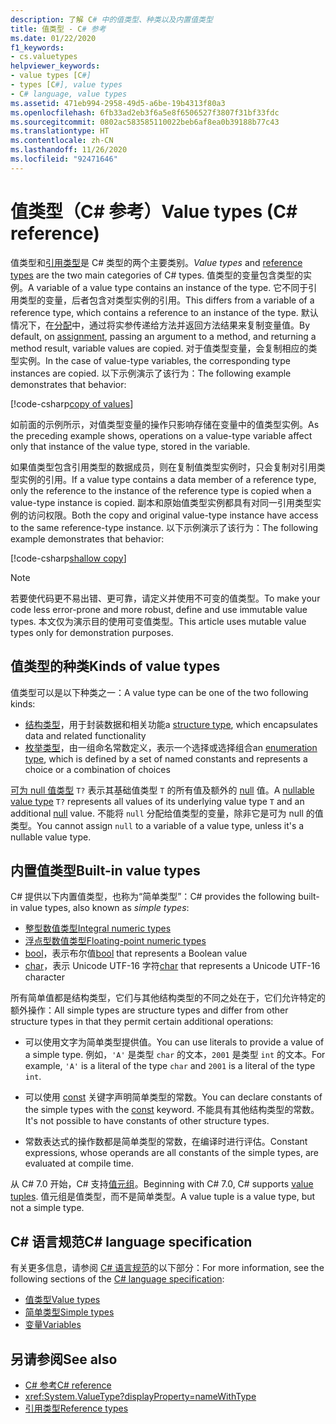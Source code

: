 ```yaml
---
description: 了解 C# 中的值类型、种类以及内置值类型
title: 值类型 - C# 参考
ms.date: 01/22/2020
f1_keywords:
- cs.valuetypes
helpviewer_keywords:
- value types [C#]
- types [C#], value types
- C# language, value types
ms.assetid: 471eb994-2958-49d5-a6be-19b4313f80a3
ms.openlocfilehash: 6fb33ad2eb3f6a5e8f6506527f3807f31bf33fdc
ms.sourcegitcommit: 0802ac583585110022beb6af8ea0b39188b77c43
ms.translationtype: HT
ms.contentlocale: zh-CN
ms.lasthandoff: 11/26/2020
ms.locfileid: "92471646"
---
```

# <a name="value-types-c-reference"></a><span data-ttu-id="3519a-103">值类型（C# 参考）</span><span class="sxs-lookup"><span data-stu-id="3519a-103">Value types (C# reference)</span></span>

<span data-ttu-id="3519a-104">值类型和[引用类型](../keywords/reference-types.md)是 C# 类型的两个主要类别。</span><span class="sxs-lookup"><span data-stu-id="3519a-104">*Value types* and [reference types](../keywords/reference-types.md) are the two main categories of C# types.</span></span> <span data-ttu-id="3519a-105">值类型的变量包含类型的实例。</span><span class="sxs-lookup"><span data-stu-id="3519a-105">A variable of a value type contains an instance of the type.</span></span> <span data-ttu-id="3519a-106">它不同于引用类型的变量，后者包含对类型实例的引用。</span><span class="sxs-lookup"><span data-stu-id="3519a-106">This differs from a variable of a reference type, which contains a reference to an instance of the type.</span></span> <span data-ttu-id="3519a-107">默认情况下，在[分配](../operators/assignment-operator.md)中，通过将实参传递给方法并返回方法结果来复制变量值。</span><span class="sxs-lookup"><span data-stu-id="3519a-107">By default, on [assignment](../operators/assignment-operator.md), passing an argument to a method, and returning a method result, variable values are copied.</span></span> <span data-ttu-id="3519a-108">对于值类型变量，会复制相应的类型实例。</span><span class="sxs-lookup"><span data-stu-id="3519a-108">In the case of value-type variables, the corresponding type instances are copied.</span></span> <span data-ttu-id="3519a-109">以下示例演示了该行为：</span><span class="sxs-lookup"><span data-stu-id="3519a-109">The following example demonstrates that behavior:</span></span>

[!code-csharp[copy of values](snippets/shared/ValueTypes.cs#ValueTypeCopied)]

<span data-ttu-id="3519a-110">如前面的示例所示，对值类型变量的操作只影响存储在变量中的值类型实例。</span><span class="sxs-lookup"><span data-stu-id="3519a-110">As the preceding example shows, operations on a value-type variable affect only that instance of the value type, stored in the variable.</span></span>

<span data-ttu-id="3519a-111">如果值类型包含引用类型的数据成员，则在复制值类型实例时，只会复制对引用类型实例的引用。</span><span class="sxs-lookup"><span data-stu-id="3519a-111">If a value type contains a data member of a reference type, only the reference to the instance of the reference type is copied when a value-type instance is copied.</span></span> <span data-ttu-id="3519a-112">副本和原始值类型实例都具有对同一引用类型实例的访问权限。</span><span class="sxs-lookup"><span data-stu-id="3519a-112">Both the copy and original value-type instance have access to the same reference-type instance.</span></span> <span data-ttu-id="3519a-113">以下示例演示了该行为：</span><span class="sxs-lookup"><span data-stu-id="3519a-113">The following example demonstrates that behavior:</span></span>

[!code-csharp[shallow copy](snippets/shared/ValueTypes.cs#ShallowCopy)]

> [!NOTE]
> <span data-ttu-id="3519a-114">若要使代码更不易出错、更可靠，请定义并使用不可变的值类型。</span><span class="sxs-lookup"><span data-stu-id="3519a-114">To make your code less error-prone and more robust, define and use immutable value types.</span></span> <span data-ttu-id="3519a-115">本文仅为演示目的使用可变值类型。</span><span class="sxs-lookup"><span data-stu-id="3519a-115">This article uses mutable value types only for demonstration purposes.</span></span>

## <a name="kinds-of-value-types"></a><span data-ttu-id="3519a-116">值类型的种类</span><span class="sxs-lookup"><span data-stu-id="3519a-116">Kinds of value types</span></span>

<span data-ttu-id="3519a-117">值类型可以是以下种类之一：</span><span class="sxs-lookup"><span data-stu-id="3519a-117">A value type can be one of the two following kinds:</span></span>

- <span data-ttu-id="3519a-118">[结构类型](struct.md)，用于封装数据和相关功能</span><span class="sxs-lookup"><span data-stu-id="3519a-118">a [structure type](struct.md), which encapsulates data and related functionality</span></span>
- <span data-ttu-id="3519a-119">[枚举类型](enum.md)，由一组命名常数定义，表示一个选择或选择组合</span><span class="sxs-lookup"><span data-stu-id="3519a-119">an [enumeration type](enum.md), which is defined by a set of named constants and represents a choice or a combination of choices</span></span>

<span data-ttu-id="3519a-120">[可为 null 值类型](nullable-value-types.md) `T?` 表示其基础值类型 `T` 的所有值及额外的 [null](../keywords/null.md) 值。</span><span class="sxs-lookup"><span data-stu-id="3519a-120">A [nullable value type](nullable-value-types.md) `T?` represents all values of its underlying value type `T` and an additional [null](../keywords/null.md) value.</span></span> <span data-ttu-id="3519a-121">不能将 `null` 分配给值类型的变量，除非它是可为 null 的值类型。</span><span class="sxs-lookup"><span data-stu-id="3519a-121">You cannot assign `null` to a variable of a value type, unless it's a nullable value type.</span></span>

## <a name="built-in-value-types"></a><span data-ttu-id="3519a-122">内置值类型</span><span class="sxs-lookup"><span data-stu-id="3519a-122">Built-in value types</span></span>

<span data-ttu-id="3519a-123">C# 提供以下内置值类型，也称为“简单类型”：</span><span class="sxs-lookup"><span data-stu-id="3519a-123">C# provides the following built-in value types, also known as *simple types*:</span></span>

- [<span data-ttu-id="3519a-124">整型数值类型</span><span class="sxs-lookup"><span data-stu-id="3519a-124">Integral numeric types</span></span>](integral-numeric-types.md)
- [<span data-ttu-id="3519a-125">浮点型数值类型</span><span class="sxs-lookup"><span data-stu-id="3519a-125">Floating-point numeric types</span></span>](floating-point-numeric-types.md)
- <span data-ttu-id="3519a-126">[bool](bool.md)，表示布尔值</span><span class="sxs-lookup"><span data-stu-id="3519a-126">[bool](bool.md) that represents a Boolean value</span></span>
- <span data-ttu-id="3519a-127">[char](char.md)，表示 Unicode UTF-16 字符</span><span class="sxs-lookup"><span data-stu-id="3519a-127">[char](char.md) that represents a Unicode UTF-16 character</span></span>

<span data-ttu-id="3519a-128">所有简单值都是结构类型，它们与其他结构类型的不同之处在于，它们允许特定的额外操作：</span><span class="sxs-lookup"><span data-stu-id="3519a-128">All simple types are structure types and differ from other structure types in that they permit certain additional operations:</span></span>

- <span data-ttu-id="3519a-129">可以使用文字为简单类型提供值。</span><span class="sxs-lookup"><span data-stu-id="3519a-129">You can use literals to provide a value of a simple type.</span></span> <span data-ttu-id="3519a-130">例如，`'A'` 是类型 `char` 的文本，`2001` 是类型 `int` 的文本。</span><span class="sxs-lookup"><span data-stu-id="3519a-130">For example, `'A'` is a literal of the type `char` and `2001` is a literal of the type `int`.</span></span>

- <span data-ttu-id="3519a-131">可以使用 [const](../keywords/const.md) 关键字声明简单类型的常数。</span><span class="sxs-lookup"><span data-stu-id="3519a-131">You can declare constants of the simple types with the [const](../keywords/const.md) keyword.</span></span> <span data-ttu-id="3519a-132">不能具有其他结构类型的常数。</span><span class="sxs-lookup"><span data-stu-id="3519a-132">It's not possible to have constants of other structure types.</span></span>

- <span data-ttu-id="3519a-133">常数表达式的操作数都是简单类型的常数，在编译时进行评估。</span><span class="sxs-lookup"><span data-stu-id="3519a-133">Constant expressions, whose operands are all constants of the simple types, are evaluated at compile time.</span></span>

<span data-ttu-id="3519a-134">从 C# 7.0 开始，C# 支持[值元组](value-tuples.md)。</span><span class="sxs-lookup"><span data-stu-id="3519a-134">Beginning with C# 7.0, C# supports [value tuples](value-tuples.md).</span></span> <span data-ttu-id="3519a-135">值元组是值类型，而不是简单类型。</span><span class="sxs-lookup"><span data-stu-id="3519a-135">A value tuple is a value type, but not a simple type.</span></span>

## <a name="c-language-specification"></a><span data-ttu-id="3519a-136">C# 语言规范</span><span class="sxs-lookup"><span data-stu-id="3519a-136">C# language specification</span></span>

<span data-ttu-id="3519a-137">有关更多信息，请参阅 [C# 语言规范](~/_csharplang/spec/introduction.md)的以下部分：</span><span class="sxs-lookup"><span data-stu-id="3519a-137">For more information, see the following sections of the [C# language specification](~/_csharplang/spec/introduction.md):</span></span>

- [<span data-ttu-id="3519a-138">值类型</span><span class="sxs-lookup"><span data-stu-id="3519a-138">Value types</span></span>](~/_csharplang/spec/types.md#value-types)
- [<span data-ttu-id="3519a-139">简单类型</span><span class="sxs-lookup"><span data-stu-id="3519a-139">Simple types</span></span>](~/_csharplang/spec/types.md#simple-types)
- [<span data-ttu-id="3519a-140">变量</span><span class="sxs-lookup"><span data-stu-id="3519a-140">Variables</span></span>](~/_csharplang/spec/variables.md)

## <a name="see-also"></a><span data-ttu-id="3519a-141">另请参阅</span><span class="sxs-lookup"><span data-stu-id="3519a-141">See also</span></span>

- [<span data-ttu-id="3519a-142">C# 参考</span><span class="sxs-lookup"><span data-stu-id="3519a-142">C# reference</span></span>](../index.md)
- <xref:System.ValueType?displayProperty=nameWithType>
- [<span data-ttu-id="3519a-143">引用类型</span><span class="sxs-lookup"><span data-stu-id="3519a-143">Reference types</span></span>](../keywords/reference-types.md)
